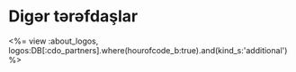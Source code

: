 

# Digər tərəfdaşlar

<%= view :about_logos, logos:DB[:cdo_partners].where(hourofcode_b:true).and(kind_s:'additional') %>